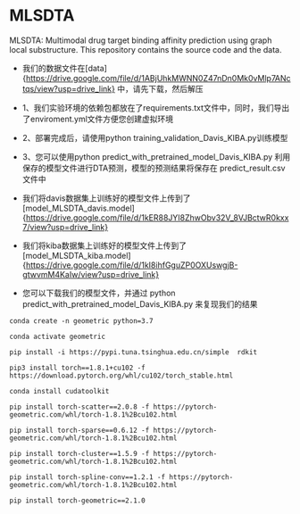 # MLSDTA
MLSDTA: Multimodal drug target binding affinity prediction using graph local substructure. This repository contains the source code and the data.


- 我们的数据文件在[data]{https://drive.google.com/file/d/1ABjUhkMWNN0Z47nDn0Mk0vMlp7ANctqs/view?usp=drive_link} 中，请先下载，然后解压

- 1、我们实验环境的依赖包都放在了requirements.txt文件中，同时，我们导出了enviroment.yml文件方便您创建虚拟环境
- 2、部署完成后，请使用python training_validation_Davis_KIBA.py训练模型
- 3、您可以使用python predict_with_pretrained_model_Davis_KIBA.py 利用保存的模型文件进行DTA预测，模型的预测结果将保存在 predict_result.csv 文件中
- 我们将davis数据集上训练好的模型文件上传到了[model_MLSDTA_davis.model]{https://drive.google.com/file/d/1kER88JYI8ZhwObv32V_8VJBctwR0kxx7/view?usp=drive_link}
- 我们将kiba数据集上训练好的模型文件上传到了[model_MLSDTA_kiba.model]{https://drive.google.com/file/d/1kI8ihfGguZP0OXUswgjB-gtwvmM4KaIw/view?usp=drive_link}
- 您可以下载我们的模型文件，并通过 python predict_with_pretrained_model_Davis_KIBA.py 来复现我们的结果


~~~
conda create -n geometric python=3.7

conda activate geometric

pip install -i https://pypi.tuna.tsinghua.edu.cn/simple  rdkit

pip3 install torch==1.8.1+cu102 -f https://download.pytorch.org/whl/cu102/torch_stable.html

conda install cudatoolkit

pip install torch-scatter==2.0.8 -f https://pytorch-geometric.com/whl/torch-1.8.1%2Bcu102.html

pip install torch-sparse==0.6.12 -f https://pytorch-geometric.com/whl/torch-1.8.1%2Bcu102.html

pip install torch-cluster==1.5.9 -f https://pytorch-geometric.com/whl/torch-1.8.1%2Bcu102.html

pip install torch-spline-conv==1.2.1 -f https://pytorch-geometric.com/whl/torch-1.8.1%2Bcu102.html

pip install torch-geometric==2.1.0
~~~


